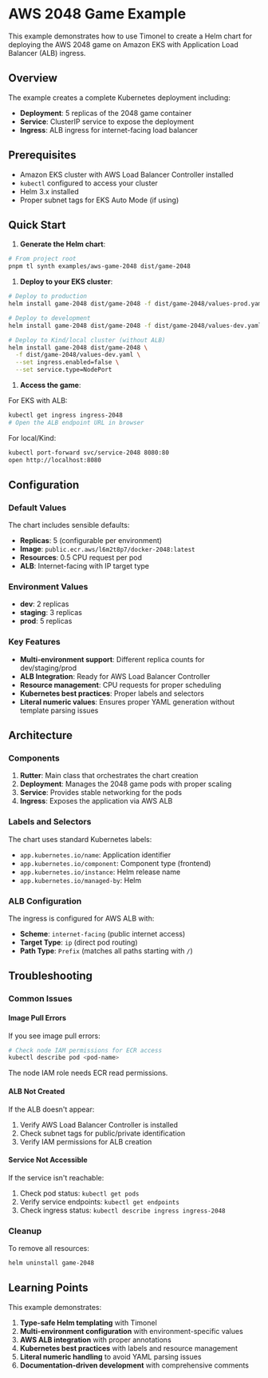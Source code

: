 # AWS 2048 Game Example

This example demonstrates how to use Timonel to create a Helm chart for deploying the AWS 2048
game on Amazon EKS with Application Load Balancer (ALB) ingress.

## Overview

The example creates a complete Kubernetes deployment including:

- **Deployment**: 5 replicas of the 2048 game container
- **Service**: ClusterIP service to expose the deployment
- **Ingress**: ALB ingress for internet-facing load balancer

## Prerequisites

- Amazon EKS cluster with AWS Load Balancer Controller installed
- `kubectl` configured to access your cluster
- Helm 3.x installed
- Proper subnet tags for EKS Auto Mode (if using)

## Quick Start

1. **Generate the Helm chart**:

```bash
# From project root
pnpm tl synth examples/aws-game-2048 dist/game-2048
```

1. **Deploy to your EKS cluster**:

```bash
# Deploy to production
helm install game-2048 dist/game-2048 -f dist/game-2048/values-prod.yaml

# Deploy to development
helm install game-2048 dist/game-2048 -f dist/game-2048/values-dev.yaml

# Deploy to Kind/local cluster (without ALB)
helm install game-2048 dist/game-2048 \
  -f dist/game-2048/values-dev.yaml \
  --set ingress.enabled=false \
  --set service.type=NodePort
```

1. **Access the game**:

For EKS with ALB:

```bash
kubectl get ingress ingress-2048
# Open the ALB endpoint URL in browser
```

For local/Kind:

```bash
kubectl port-forward svc/service-2048 8080:80
open http://localhost:8080
```

## Configuration

### Default Values

The chart includes sensible defaults:

- **Replicas**: 5 (configurable per environment)
- **Image**: `public.ecr.aws/l6m2t8p7/docker-2048:latest`
- **Resources**: 0.5 CPU request per pod
- **ALB**: Internet-facing with IP target type

### Environment Values

- **dev**: 2 replicas
- **staging**: 3 replicas
- **prod**: 5 replicas

### Key Features

- **Multi-environment support**: Different replica counts for dev/staging/prod
- **ALB Integration**: Ready for AWS Load Balancer Controller
- **Resource management**: CPU requests for proper scheduling
- **Kubernetes best practices**: Proper labels and selectors
- **Literal numeric values**: Ensures proper YAML generation without template parsing issues

## Architecture

### Components

1. **Rutter**: Main class that orchestrates the chart creation
2. **Deployment**: Manages the 2048 game pods with proper scaling
3. **Service**: Provides stable networking for the pods
4. **Ingress**: Exposes the application via AWS ALB

### Labels and Selectors

The chart uses standard Kubernetes labels:

- `app.kubernetes.io/name`: Application identifier
- `app.kubernetes.io/component`: Component type (frontend)
- `app.kubernetes.io/instance`: Helm release name
- `app.kubernetes.io/managed-by`: Helm

### ALB Configuration

The ingress is configured for AWS ALB with:

- **Scheme**: `internet-facing` (public internet access)
- **Target Type**: `ip` (direct pod routing)
- **Path Type**: `Prefix` (matches all paths starting with `/`)

## Troubleshooting

### Common Issues

#### Image Pull Errors

If you see image pull errors:

```bash
# Check node IAM permissions for ECR access
kubectl describe pod <pod-name>
```

The node IAM role needs ECR read permissions.

#### ALB Not Created

If the ALB doesn't appear:

1. Verify AWS Load Balancer Controller is installed
2. Check subnet tags for public/private identification
3. Verify IAM permissions for ALB creation

#### Service Not Accessible

If the service isn't reachable:

1. Check pod status: `kubectl get pods`
2. Verify service endpoints: `kubectl get endpoints`
3. Check ingress status: `kubectl describe ingress ingress-2048`

### Cleanup

To remove all resources:

```bash
helm uninstall game-2048
```

## Learning Points

This example demonstrates:

1. **Type-safe Helm templating** with Timonel
2. **Multi-environment configuration** with environment-specific values
3. **AWS ALB integration** with proper annotations
4. **Kubernetes best practices** with labels and resource management
5. **Literal numeric handling** to avoid YAML parsing issues
6. **Documentation-driven development** with comprehensive comments

